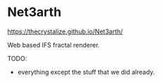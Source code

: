 # Net3arth
https://thecrystalize.github.io/Net3arth/

Web based IFS fractal renderer.

TODO:
- everything except the stuff that we did already.

